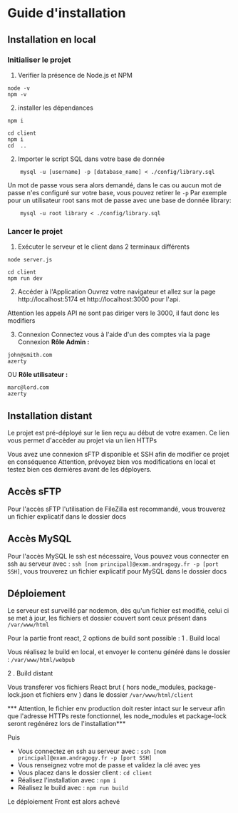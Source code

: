 # Guide d'installation

## Installation en local

### Initialiser le projet

1. Verifier la présence de Node.js et NPM
```shell
node -v
npm -v
```


2. installer les dépendances
```shell
npm i
```
```shell 
cd client
npm i
cd  ..
```

2. Importer le script SQL dans votre base de donnée
```shell
    mysql -u [username] -p [database_name] < ./config/library.sql
```
Un mot de passe vous sera alors demandé, dans le cas ou aucun mot de passe n'es configuré sur votre base, vous pouvez retirer le `-p`
Par exemple pour un utilisateur root sans mot de passe avec une base de donnée library:
```shell
    mysql -u root library < ./config/library.sql
```


### Lancer le projet

1. Exécuter le serveur et le client dans 2 terminaux différents
```shell
node server.js
```
```shell
cd client
npm run dev
```

2. Accéder à l'Application
Ouvrez votre navigateur et allez sur la page http://localhost:5174 et http://localhost:3000 pour l'api.

Attention les appels API ne sont pas diriger vers le 3000, il faut donc les modifiers

3. Connexion
Connectez vous à l'aide d'un des comptes via la page Connexion
**Rôle Admin :**
```
john@smith.com
azerty
```

OU
**Rôle utilisateur :**
```
marc@lord.com 
azerty
```

## Installation distant

Le projet est pré-déployé sur le lien reçu au début de votre examen.
Ce lien vous permet d'accèder au projet via un lien HTTPs

Vous avez une connexion sFTP disponible et SSH afin de modifier ce projet en conséquence
Attention, prévoyez bien vos modifications en local et testez bien ces dernières avant de les déployers.


## Accès sFTP

Pour l'accès sFTP l'utilisation de FileZilla est recommandé, vous trouverez un fichier explicatif dans le dossier docs

## Accès MySQL

Pour l'accès MySQL le ssh est nécessaire, Vous pouvez vous connecter en ssh au serveur avec : `ssh [nom principal]@exam.andragogy.fr -p [port SSH]`, vous trouverez un fichier explicatif pour MySQL dans le dossier docs

## Déploiement

Le serveur est surveillé par nodemon, dès qu'un fichier est modifié, celui ci se met à jour, les fichiers et dossier couvert sont ceux présent dans `/var/www/html`

Pour la partie front react, 2 options de build sont possible :
1 . Build local 

Vous réalisez le build en local, et envoyer le contenu généré dans le dossier : `/var/www/html/webpub`

2 . Build distant

Vous transferer vos fichiers React brut ( hors node_modules, package-lock.json et fichiers env ) dans le dossier `/var/www/html/client`

*** Attention, le fichier env production doit rester intact sur le serveur afin que l'adresse HTTPs reste fonctionnel, les node_modules et package-lock seront regénérez lors de l'installation***

Puis 
- Vous connectez en ssh au serveur avec : `ssh [nom principal]@exam.andragogy.fr -p [port SSH]`
- Vous renseignez votre mot de passe et validez la clé avec yes
- Vous placez dans le dossier client : `cd client`
- Réalisez l'installation avec : `npm i`
- Réalisez le build avec : `npm run build`

Le déploiement Front est alors achevé